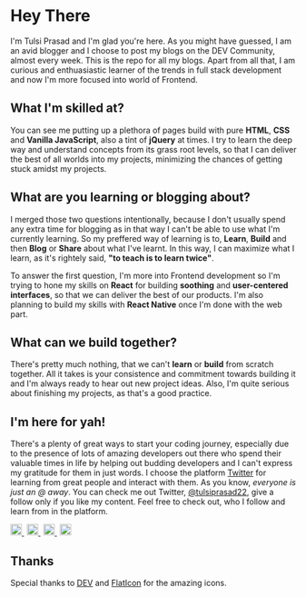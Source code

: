 # Hey There

I'm Tulsi Prasad and I'm glad you're here. As you might have guessed, I am an avid blogger and I choose to post my blogs on the DEV Community, almost every week. This is the repo for all my blogs. Apart from all that, I am curious and enthuasiastic learner of the trends in full stack development and now I'm more focused into world of Frontend. 

## What I'm skilled at?

You can see me putting up a plethora of pages build with pure **HTML**, **CSS** and **Vanilla JavaScript**, also a tint of **jQuery** at times. I try to learn the deep way and understand concepts from its grass root levels, so that I can deliver the best of all worlds into my projects, minimizing the chances of getting stuck amidst my projects.

## What are you learning or blogging about?

I merged those two questions intentionally, because I don't usually spend any extra time for blogging as in that way I can't be able to use what I'm currently learning. So my preffered way of learning is to, **Learn**, **Build** and then **Blog** or **Share** about what I've learnt. In this way, I can maximize what I learn, as it's rightely said, **"to teach is to learn twice"**.

To answer the first question, I'm more into Frontend development so I'm trying to hone my skills on **React** for building **soothing** and **user-centered interfaces**, so that we can deliver the best of our products. I'm also planning to build my skills with **React Native** once I'm done with the web part.

## What can we build together?

There's pretty much nothing, that we can't **learn** or **build** from scratch together. All it takes is your consistence and commitment towards building it and I'm always ready to hear out new project ideas. Also, I'm quite serious about finishing my projects, as that's a good practice.

## I'm here for yah!

There's a plenty of great ways to start your coding journey, especially due to the presence of lots of amazing developers out there who spend their valuable times in life by helping out budding developers and I can't express my gratitude for them in just words. I choose the platform [Twitter](https://twitter.com/) for learning from great people and interact with them. As you know, *everyone is just an @ away*. You can check me out Twitter, [@tulsiprasad22](https://twitter.com/tulsiprasad22), give a follow only if you like my content. Feel free to check out, who I follow and learn from in the platform.


<a href="https://twitter.com/heytulsiprasad">
  <img src="https://image.flaticon.com/icons/svg/1051/1051331.svg" alt="Twitter Profile" height="20" width="20">
</a>

<a href="https://dev.to/heytulsiprasad">
  <img src="https://d2fltix0v2e0sb.cloudfront.net/dev-badge.svg" style="margin-left: 5px" alt="DEV Profile" height="20" width="20">
</a>

<a href="https://github.com/heytulsiprasad">
  <img src="https://image.flaticon.com/icons/svg/1051/1051326.svg" style="margin-left: 5px" alt="GitHub Profile" height="20" width="20">
</a>

<a href="https://www.linkedin.com/in/heytulsiprasad/">
  <img src="https://image.flaticon.com/icons/svg/1051/1051333.svg" style="margin-left: 5px" alt="LinkedIn Profile" height="20" width="20">
</a>


## Thanks
Special thanks to [DEV](https://dev.to/) and [FlatIcon]() for the amazing icons.
